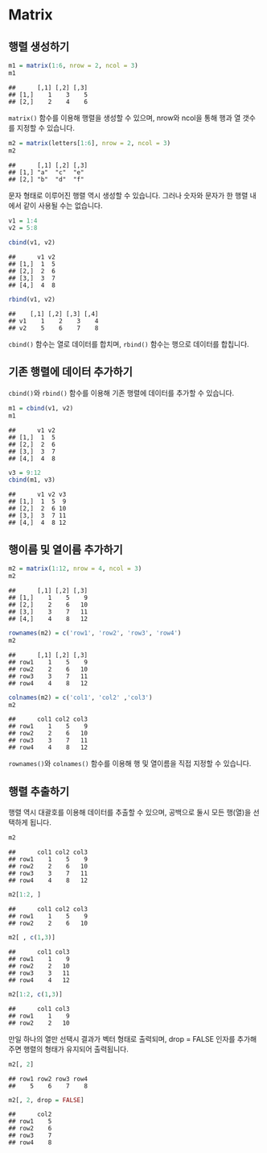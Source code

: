 
# Matrix

## 행렬 생성하기


```r
m1 = matrix(1:6, nrow = 2, ncol = 3)
m1
```

```
##      [,1] [,2] [,3]
## [1,]    1    3    5
## [2,]    2    4    6
```

`matrix()` 함수를 이용해 행렬을 생성할 수 있으며, nrow와 ncol을 통해 행과 열 갯수를 지정할 수 있습니다.



```r
m2 = matrix(letters[1:6], nrow = 2, ncol = 3)
m2
```

```
##      [,1] [,2] [,3]
## [1,] "a"  "c"  "e" 
## [2,] "b"  "d"  "f"
```

문자 형태로 이루어진 행렬 역시 생성할 수 있습니다. 그러나 숫자와 문자가 한 행렬 내에서 같이 사용될 수는 없습니다.


```r
v1 = 1:4
v2 = 5:8
```


```r
cbind(v1, v2)
```

```
##      v1 v2
## [1,]  1  5
## [2,]  2  6
## [3,]  3  7
## [4,]  4  8
```

```r
rbind(v1, v2)
```

```
##    [,1] [,2] [,3] [,4]
## v1    1    2    3    4
## v2    5    6    7    8
```

`cbind()` 함수는 열로 데이터를 합치며, `rbind()` 함수는 행으로 데이터를 합칩니다.

## 기존 행렬에 데이터 추가하기

`cbind()`와 `rbind()` 함수를 이용해 기존 행렬에 데이터를 추가할 수 있습니다.


```r
m1 = cbind(v1, v2)
m1
```

```
##      v1 v2
## [1,]  1  5
## [2,]  2  6
## [3,]  3  7
## [4,]  4  8
```


```r
v3 = 9:12
cbind(m1, v3)
```

```
##      v1 v2 v3
## [1,]  1  5  9
## [2,]  2  6 10
## [3,]  3  7 11
## [4,]  4  8 12
```

## 행이름 및 열이름 추가하기


```r
m2 = matrix(1:12, nrow = 4, ncol = 3)
m2
```

```
##      [,1] [,2] [,3]
## [1,]    1    5    9
## [2,]    2    6   10
## [3,]    3    7   11
## [4,]    4    8   12
```


```r
rownames(m2) = c('row1', 'row2', 'row3', 'row4')
m2
```

```
##      [,1] [,2] [,3]
## row1    1    5    9
## row2    2    6   10
## row3    3    7   11
## row4    4    8   12
```


```r
colnames(m2) = c('col1', 'col2' ,'col3')
m2
```

```
##      col1 col2 col3
## row1    1    5    9
## row2    2    6   10
## row3    3    7   11
## row4    4    8   12
```

`rownames()`와 `colnames()` 함수를 이용해 행 및 열이름을 직접 지정할 수 있습니다.

## 행렬 추출하기

행렬 역시 대괄호를 이용해 데이터를 추출할 수 있으며, 공백으로 둘시 모든 행(열)을 선택하게 됩니다.


```r
m2
```

```
##      col1 col2 col3
## row1    1    5    9
## row2    2    6   10
## row3    3    7   11
## row4    4    8   12
```

```r
m2[1:2, ]
```

```
##      col1 col2 col3
## row1    1    5    9
## row2    2    6   10
```

```r
m2[ , c(1,3)]
```

```
##      col1 col3
## row1    1    9
## row2    2   10
## row3    3   11
## row4    4   12
```

```r
m2[1:2, c(1,3)]
```

```
##      col1 col3
## row1    1    9
## row2    2   10
```

만일 하나의 열만 선택시 결과가 벡터 형태로 출력되며, drop = FALSE 인자를 추가해주면 행렬의 형태가 유지되어 출력됩니다.


```r
m2[, 2]
```

```
## row1 row2 row3 row4 
##    5    6    7    8
```

```r
m2[, 2, drop = FALSE]
```

```
##      col2
## row1    5
## row2    6
## row3    7
## row4    8
```

